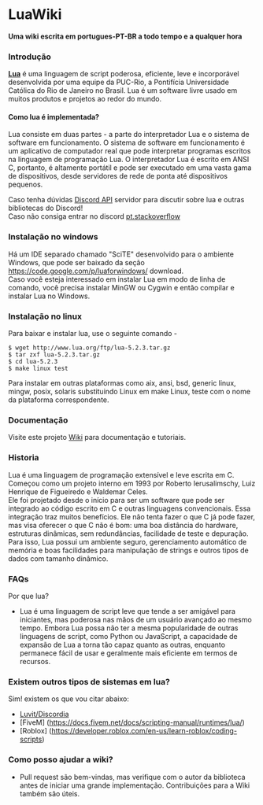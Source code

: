 # LuaWiki

**Uma wiki escrita em portugues-PT-BR a todo tempo e a qualquer hora**

### Introdução

**[Lua](https://www.lua.org/faq.html)** é uma linguagem de script poderosa, eficiente, leve e incorporável desenvolvida por uma equipe da PUC-Rio, a Pontifícia Universidade Católica do Rio de Janeiro no Brasil. Lua é um software livre usado em muitos produtos e projetos ao redor do mundo.

#### Como lua é implementada? <br> 

Lua consiste em duas partes - a parte do interpretador Lua e o sistema de software em funcionamento. O sistema de software em funcionamento é um aplicativo de computador real que pode interpretar programas escritos na linguagem de programação Lua. O interpretador Lua é escrito em ANSI C, portanto, é altamente portátil e pode ser executado em uma vasta gama de dispositivos, desde servidores de rede de ponta até dispositivos pequenos.


Caso tenha dúvidas [Discord API](https://discord.gg/NKM3XmF) servidor para discutir sobre lua e outras bibliotecas do Discord! <br> 
Caso não consiga entrar no discord [pt.stackoverflow](http://pt.stackoverflow.com/questions/tagged/lua) 

### Instalação no windows

Há um IDE separado chamado "SciTE" desenvolvido para o ambiente Windows, que pode ser baixado da seção https://code.google.com/p/luaforwindows/ download. 
<br> Caso você esteja interessado em instalar Lua em modo de linha de comando, você precisa instalar MinGW ou Cygwin e então compilar e instalar Lua no Windows.

### Instalação no linux
Para baixar e instalar lua, use o seguinte comando -

```linux
$ wget http://www.lua.org/ftp/lua-5.2.3.tar.gz
$ tar zxf lua-5.2.3.tar.gz
$ cd lua-5.2.3
$ make linux test
```
Para instalar em outras plataformas como aix, ansi, bsd, generic linux, mingw, posix, solaris substituindo Linux em make Linux, teste com o nome da plataforma correspondente.

### Documentação

Visite este projeto [Wiki](https://github.com/Nuno001/LuaWiki/wiki) para documentação e tutoriais.

### Historia

Lua é uma linguagem de programação extensível e leve escrita em C. Começou como um projeto interno em 1993 por Roberto Ierusalimschy, Luiz Henrique de Figueiredo e Waldemar Celes. <br> 
Ele foi projetado desde o início para ser um software que pode ser integrado ao código escrito em C e outras linguagens convencionais. Essa integração traz muitos benefícios. Ele não tenta fazer o que C já pode fazer, mas visa oferecer o que C não é bom: uma boa distância do hardware, estruturas dinâmicas, sem redundâncias, facilidade de teste e depuração. Para isso, Lua possui um ambiente seguro, gerenciamento automático de memória e boas facilidades para manipulação de strings e outros tipos de dados com tamanho dinâmico.

### FAQs

Por que lua?
- Lua é uma linguagem de script leve que tende a ser amigável para iniciantes, mas poderosa nas mãos de um usuário avançado ao mesmo tempo. Embora Lua possa não ter a mesma popularidade de outras linguagens de script, como Python ou JavaScript, a capacidade de expansão de Lua a torna tão capaz quanto as outras, enquanto permanece fácil de usar e geralmente mais eficiente em termos de recursos.

### Existem outros tipos de sistemas em lua?

Sim! existem os que vou citar abaixo:
- [Luvit/Discordia](https://luvit.io/install.html) 
- [FiveM] (https://docs.fivem.net/docs/scripting-manual/runtimes/lua/)
- [Roblox] (https://developer.roblox.com/en-us/learn-roblox/coding-scripts)

### Como posso ajudar a wiki?
- Pull request são bem-vindas, mas verifique com o autor da biblioteca antes de iniciar uma grande implementação. Contribuições para a Wiki também são úteis.
